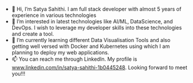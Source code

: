 - 👋 Hi, I’m Satya Sahithi. I am full stack developer with almost 5 years of experience in various technologies
- 👀 I’m interested in latest technologies like AI/ML, DataScience, and DevOps. I wish to leverage my developer skills into these technologies and create a tool.
- 🌱 I’m currently learning different Data Visualisation Tools and also getting well versed with Docker and Kubernetes using which I am planning to deploy my web applications. 
- 📫 You can reach me through LinkedIn. My profile is www.linkedin.com/in/satya-sahithi-1b0445248. Looking forward to meet you!!!

